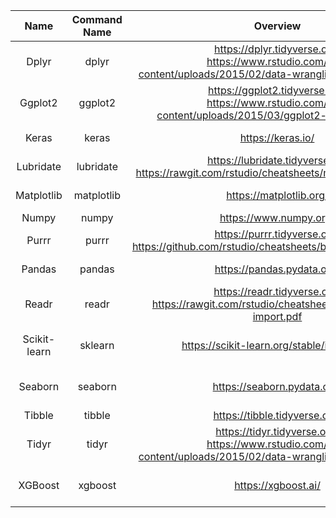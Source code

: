 | Name | Command Name | Overview | Further Reading
| :--: |:------------:|:--------:|:--------------:
| Dplyr | dplyr | https://dplyr.tidyverse.org/ <br> https://www.rstudio.com/wp-content/uploads/2015/02/data-wrangling-cheatsheet.pdf  | https://r4ds.had.co.nz/transform.html 
| Ggplot2 | ggplot2 | https://ggplot2.tidyverse.org/ <br> https://www.rstudio.com/wp-content/uploads/2015/03/ggplot2-cheatsheet.pdf | https://github.com/hadley/ggplot2-book
| Keras | keras | https://keras.io/ | https://elitedatascience.com/keras-tutorial-deep-learning-in-python
| Lubridate | lubridate | https://lubridate.tidyverse.org <br> https://rawgit.com/rstudio/cheatsheets/master/lubridate.pdf | https://r4ds.had.co.nz/dates-and-times.html |
| Matplotlib | matplotlib | https://matplotlib.org/ | https://matplotlib.org/Matplotlib.pdf <br> http://www.allitebooks.com/matplotlib-plotting-cookbook/
| Numpy     | numpy | https://www.numpy.org/ | https://www.labri.fr/perso/nrougier/from-python-to-numpy/
| Purrr | purrr | https://purrr.tidyverse.org/ <br> https://github.com/rstudio/cheatsheets/blob/master/purrr.pdf | https://r4ds.had.co.nz/iteration.html
| Pandas | pandas | https://pandas.pydata.org/ | https://pandas.pydata.org/pandas-docs/stable/getting_started/tutorials.html
| Readr | readr | https://readr.tidyverse.org/ <br> https://rawgit.com/rstudio/cheatsheets/master/data-import.pdf | https://r4ds.had.co.nz/data-import.html
| Scikit-learn | sklearn | https://scikit-learn.org/stable/index.html | http://www.allitebooks.com/mastering-machine-learning-with-scikit-learn/ <br> http://www.allitebooks.com/scikit-learn-cookbook/
| Seaborn | seaborn | https://seaborn.pydata.org/ | https://seaborn.pydata.org/tutorial.html <br> https://jakevdp.github.io/PythonDataScienceHandbook/04.14-visualization-with-seaborn.html
| Tibble | tibble | https://tibble.tidyverse.org/ | https://r4ds.had.co.nz/tibbles.html
| Tidyr | tidyr  | https://tidyr.tidyverse.org/ <br> https://www.rstudio.com/wp-content/uploads/2015/02/data-wrangling-cheatsheet.pdf | https://r4ds.had.co.nz/tidy-data.html
| XGBoost | xgboost | https://xgboost.ai/ | https://www.hackerearth.com/practice/machine-learning/machine-learning-algorithms/beginners-tutorial-on-xgboost-parameter-tuning-r/tutorial/
